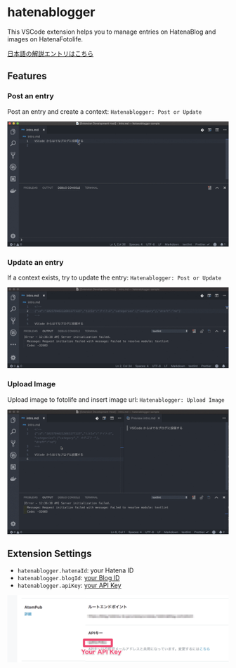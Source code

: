 # hatenablogger

This VSCode extension helps you to manage entries on HatenaBlog and images on HatenaFotolife.

[日本語の解説エントリはこちら](http://uraway.hatenablog.com/entry/2018/12/12/001545)

## Features

### Post an entry

Post an entry and create a context: `Hatenablogger: Post or Update`

![post-entry](./images/post-entry.gif)

### Update an entry

If a context exists, try to update the entry: `Hatenablogger: Post or Update`

![update-entry](./images/update-entry.gif)

### Upload Image

Upload image to fotolife and insert image url: `Hatenablogger: Upload Image`

![upload-image](./images/upload-image.gif)

## Extension Settings

- `hatenablogger.hatenaId`: your Hatena ID
- `hatenablogger.blogId`: [your Blog ID](http://blog.hatena.ne.jp/my/config)
- `hatenablogger.apiKey`: [your API Key](http://blog.hatena.ne.jp/my/config/detail)

![](./images/api-key.png)
